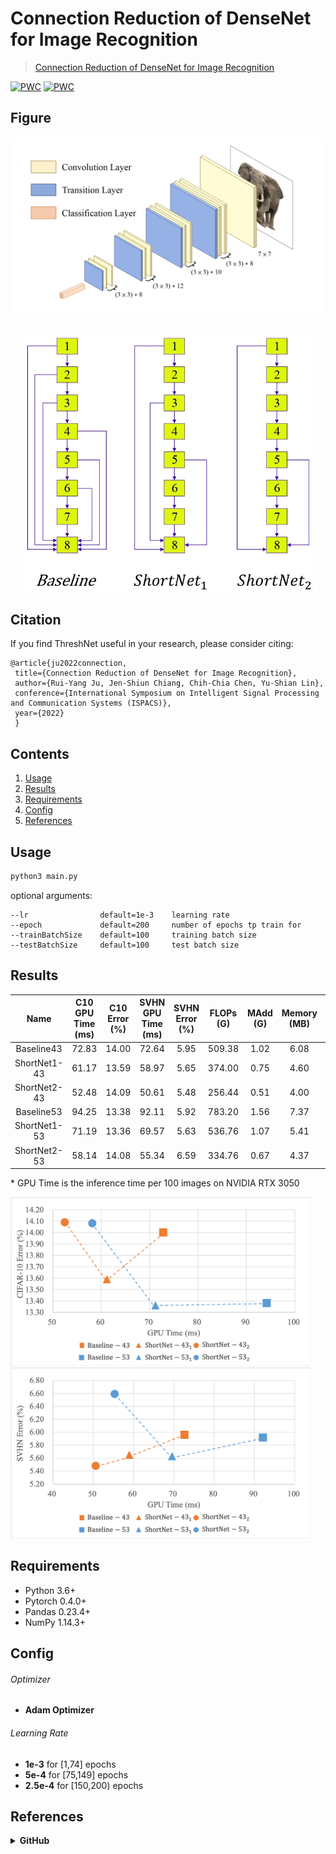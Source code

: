 # Connection Reduction of DenseNet for Image Recognition

> [Connection Reduction of DenseNet for Image Recognition](https://arxiv.org/abs/2208.01424)

[![PWC](https://img.shields.io/endpoint.svg?url=https://paperswithcode.com/badge/connection-reduction-is-all-you-need/image-classification-on-svhn)](https://paperswithcode.com/sota/image-classification-on-svhn?p=connection-reduction-is-all-you-need)
[![PWC](https://img.shields.io/endpoint.svg?url=https://paperswithcode.com/badge/connection-reduction-is-all-you-need/image-classification-on-cifar-10)](https://paperswithcode.com/sota/image-classification-on-cifar-10?p=connection-reduction-is-all-you-need)

## Figure
<p align="center">
  <img src="Img/baseline.jpg" width="640" title="baseline">
</p>

##
<p align="center">
 <img src="Img/connection.jpg" width="480" title="connetion">
</p>

## Citation
If you find ThreshNet useful in your research, please consider citing:

	@article{ju2022connection,
	 title={Connection Reduction of DenseNet for Image Recognition},
	 author={Rui-Yang Ju, Jen-Shiun Chiang, Chih-Chia Chen, Yu-Shian Lin},
	 conference={International Symposium on Intelligent Signal Processing and Communication Systems (ISPACS)},
	 year={2022}
	 }
	 
## Contents
1. [Usage](#Usage)
2. [Results](#Results)
3. [Requirements](#Requirements)
4. [Config](#Config)
5. [References](#References)

## Usage
```bash
python3 main.py
```
optional arguments:

    --lr                default=1e-3    learning rate
    --epoch             default=200     number of epochs tp train for
    --trainBatchSize    default=100     training batch size
    --testBatchSize     default=100     test batch size

## Results
| Name | C10 GPU Time (ms) | C10 Error (%) | SVHN GPU Time (ms) | SVHN Error (%) | FLOPs (G) | MAdd (G) | Memory (MB) | #Params (M) | MenR+W (MB) |
| :---: | :---: | :---: | :---: | :---: | :---: | :---: | :---: | :---: | :---: |
| Baseline43 | 72.83 | 14.00 | 72.64 | 5.95 | 509.38 | 1.02 | 6.08 | 2.17 | 25.93 |
| ShortNet1-43 | 61.17 | 13.59 | 58.97 | 5.65 | 374.00 | 0.75 | 4.60 | 1.59 | 18.92 |
| ShortNet2-43 | 52.48 | 14.09 | 50.61 | 5.48 | 256.44 | 0.51 | 4.00 | 0.97 | 13.74|
| Baseline53 | 94.25 | 13.38 | 92.11 | 5.92 | 783.20 | 1.56 | 7.37 | 3.15 | 35.46 |
| ShortNet1-53 | 71.19 | 13.36 | 69.57 | 5.63 | 536.76 | 1.07 | 5.41 | 2.16 | 24.56 |
| ShortNet2-53 | 58.14 | 14.08 | 55.34 | 6.59 | 334.76 | 0.67 | 4.37 | 1.20 | 16.05 |

\* GPU Time is the inference time per 100 images on NVIDIA RTX 3050
 
  <img src="Img/C10.png" width="480" title="C10">
  <img src="Img/SVHN.png" width="480" title="SVHN">

## Requirements
* Python 3.6+
* Pytorch 0.4.0+
* Pandas 0.23.4+
* NumPy 1.14.3+

## Config
###### Optimizer 
* __Adam Optimizer__
###### Learning Rate
* __1e-3__ for [1,74] epochs <br>
* __5e-4__ for [75,149] epochs <br>
* __2.5e-4__ for [150,200) epochs <br>


## References
<details><summary> <b>GitHub</b> </summary>
* [torchstat](https://github.com/Swall0w/torchstat)
* [pytorch-cifar10](https://github.com/soapisnotfat/pytorch-cifar10)
